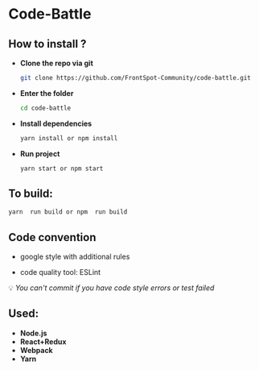 # Code-Battle

## How to install ?

* **Clone the repo via git**
    ```bash
    git clone https://github.com/FrontSpot-Community/code-battle.git
    ```
* **Enter the folder**
     ```bash
     cd code-battle
     ```
* **Install dependencies**
     ```bash
     yarn install or npm install
     ```
* **Run project**
    ```bash
    yarn start or npm start
    ```

## To build:

```bash
yarn  run build or npm  run build
```

## Code convention

* google style with additional rules

* code quality tool: ESLint

:bulb:  *You can\'t commit if you have code style errors  or test failed*

## Used:

* **Node.js**
* **React+Redux**
* **Webpack**
* **Yarn**
